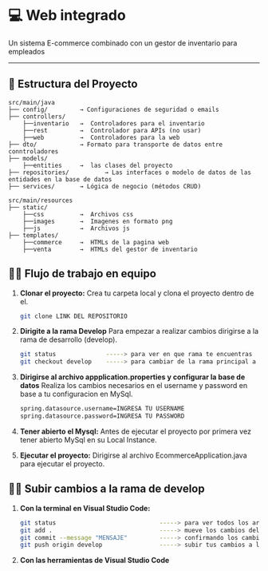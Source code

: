 # 💻 Web integrado

Un sistema E-commerce combinado con un gestor de inventario para empleados

---

## 📁 Estructura del Proyecto

```plaintext
src/main/java
├── config/         → Configuraciones de seguridad o emails
├── controllers/ 
    ├──inventario   →  Controladores para el inventario
    ├──rest         →  Controlador para APIs (no usar)
    ├──web          →  Controladores para la web
├── dto/            → Formato para transporte de datos entre conntroladores
├── models/        
    ├──entities     →  las clases del proyecto
├── repositories/          → Las interfaces o modelo de datos de las entidades en la base de datos
├── services/       → Lógica de negocio (métodos CRUD)

src/main/resources
├── static/
    ├──css          →  Archivos css 
    ├──images       →  Imagenes en formato png
    ├──js           →  Archivos js
├── templates/
    ├──commerce     →  HTMLs de la pagina web 
    ├──venta        →  HTMLs del gestor de inventario

```

## 👨‍💻 Flujo de trabajo en equipo

1.  **Clonar el proyecto:**
    Crea tu carpeta local y clona el proyecto dentro de el.

    ```bash
    git clone LINK DEL REPOSITORIO


2.  **Dirigite a la rama Develop**
    Para empezar a realizar cambios dirigirse a la rama de desarrollo (develop).

    ```bash
    git status              -----> para ver en que rama te encuentras 
    git checkout develop    -----> para cambiar de la rama principal a la de Develop
    
3.  **Dirigirse al archivo appplication.properties y configurar la base de datos**
    Realiza los cambios necesarios en el username y password en base a tu configuracion en MySql.

    ```bash
    spring.datasource.username=INGRESA TU USERNAME
    spring.datasource.password=INGRESA TU PASSWORD

4.  **Tener abierto el Mysql:**
    Antes de ejecutar el proyecto por primera vez tener abierto MySql en su Local Instance.


5.  **Ejecutar el proyecto:**
    Dirigirse al archivo EcommerceApplication.java para ejecutar el proyecto.


## 👨‍💻 Subir cambios a la rama de develop

1.  **Con la terminal en Visual Studio Code:**
    ```bash
    git status                             -----> para ver todos los archivos que se han modificado
    git add .                              -----> mueve los cambios del directorio de trabajo al área del entorno de ensayo
    git commit --message "MENSAJE"         -----> confirmando los cambios dejando un mensaje descriptivo
    git push origin develop                -----> subir tus cambios a la rama Develop
    

2.  **Con las herramientas de Visual Studio Code**

   

